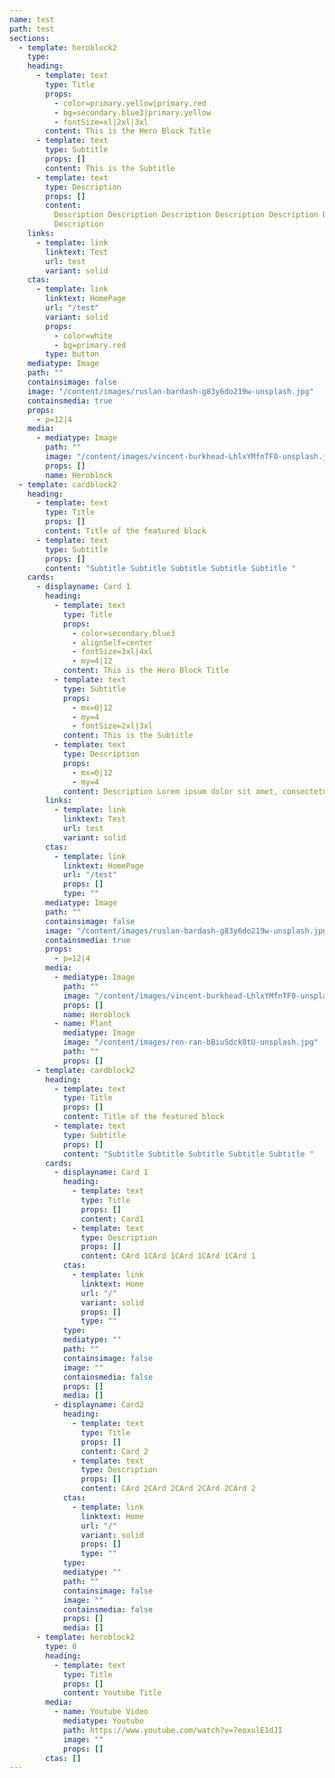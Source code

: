 ```yaml
---
name: test
path: test
sections:
  - template: heroblock2
    type:
    heading:
      - template: text
        type: Title
        props:
          - color=primary.yellow|primary.red
          - bg=secondary.blue3|primary.yellow
          - fontSize=xl|2xl|3xl
        content: This is the Hero Block Title
      - template: text
        type: Subtitle
        props: []
        content: This is the Subtitle
      - template: text
        type: Description
        props: []
        content:
          Description Description Description Description Description Description
          Description
    links:
      - template: link
        linktext: Test
        url: test
        variant: solid
    ctas:
      - template: link
        linktext: HomePage
        url: "/test"
        variant: solid
        props:
          - color=white
          - bg=primary.red
        type: button
    mediatype: Image
    path: ""
    containsimage: false
    image: "/content/images/ruslan-bardash-g83y6do219w-unsplash.jpg"
    containsmedia: true
    props:
      - p=12|4
    media:
      - mediatype: Image
        path: ""
        image: "/content/images/vincent-burkhead-LhlxYMfnTF0-unsplash.jpg"
        props: []
        name: Heroblock
  - template: cardblock2
    heading:
      - template: text
        type: Title
        props: []
        content: Title of the featured block
      - template: text
        type: Subtitle
        props: []
        content: "Subtitle Subtitle Subtitle Subtitle Subtitle "
    cards:
      - displayname: Card 1
        heading:
          - template: text
            type: Title
            props:
              - color=secondary.blue3
              - alignSelf=center
              - fontSize=3xl|4xl
              - my=4|12
            content: This is the Hero Block Title
          - template: text
            type: Subtitle
            props:
              - mx=0|12
              - my=4
              - fontSize=2xl|3xl
            content: This is the Subtitle
          - template: text
            type: Description
            props:
              - mx=0|12
              - my=4
            content: Description Lorem ipsum dolor sit amet, consectetur adipiscing elit, sed do eiusmod tempor incididunt ut labore et dolore magna aliqua. Ut enim ad minim veniam, quis nostrud exercitation ullamco laboris nisi ut aliquip ex ea commodo consequat. Duis aute irure dolor in reprehenderit in voluptate velit esse cillum dolore eu fugiat nulla pariatur. Excepteur sint occaecat cupidatat non proident, sunt in culpa qui officia deserunt mollit anim id est laborum.
        links:
          - template: link
            linktext: Test
            url: test
            variant: solid
        ctas:
          - template: link
            linktext: HomePage
            url: "/test"
            props: []
            type: ""
        mediatype: Image
        path: ""
        containsimage: false
        image: "/content/images/ruslan-bardash-g83y6do219w-unsplash.jpg"
        containsmedia: true
        props:
          - p=12|4
        media:
          - mediatype: Image
            path: ""
            image: "/content/images/vincent-burkhead-LhlxYMfnTF0-unsplash.jpg"
            props: []
            name: Heroblock
          - name: Plant
            mediatype: Image
            image: "/content/images/ren-ran-bBiuSdck8tU-unsplash.jpg"
            path: ""
            props: []
      - template: cardblock2
        heading:
          - template: text
            type: Title
            props: []
            content: Title of the featured block
          - template: text
            type: Subtitle
            props: []
            content: "Subtitle Subtitle Subtitle Subtitle Subtitle "
        cards:
          - displayname: Card 1
            heading:
              - template: text
                type: Title
                props: []
                content: Card1
              - template: text
                type: Description
                props: []
                content: CArd 1CArd 1CArd 1CArd 1CArd 1
            ctas:
              - template: link
                linktext: Home
                url: "/"
                variant: solid
                props: []
                type: ""
            type:
            mediatype: ""
            path: ""
            containsimage: false
            image: ""
            containsmedia: false
            props: []
            media: []
          - displayname: Card2
            heading:
              - template: text
                type: Title
                props: []
                content: Card 2
              - template: text
                type: Description
                props: []
                content: CArd 2CArd 2CArd 2CArd 2CArd 2
            ctas:
              - template: link
                linktext: Home
                url: "/"
                variant: solid
                props: []
                type: ""
            type:
            mediatype: ""
            path: ""
            containsimage: false
            image: ""
            containsmedia: false
            props: []
            media: []
      - template: heroblock2
        type: 0
        heading:
          - template: text
            type: Title
            props: []
            content: Youtube Title
        media:
          - name: Youtube Video
            mediatype: Youtube
            path: https://www.youtube.com/watch?v=7eoxulE1dJI
            image: ""
            props: []
        ctas: []
---
```

